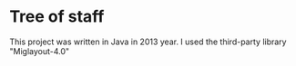 # Tree of staff
This project was written in Java in 2013 year.
I used the third-party library "Miglayout-4.0"
